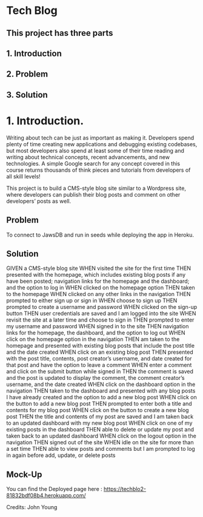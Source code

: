 # Tech Blog

## This project has three parts

## 1. Introduction

## 2. Problem

## 3. Solution

# 1. Introduction.

Writing about tech can be just as important as making it. Developers spend plenty of time creating new applications and debugging existing codebases, but most developers also spend at least some of their time reading and writing about technical concepts, recent advancements, and new technologies. A simple Google search for any concept covered in this course returns thousands of think pieces and tutorials from developers of all skill levels!

This project is to build a CMS-style blog site similar to a Wordpress site, where developers can publish their blog posts and comment on other developers’ posts as well.

## Problem

To connect to JawsDB and run in seeds while deploying the app in Heroku.

## Solution

GIVEN a CMS-style blog site
WHEN visited the site for the first time
THEN presented with the homepage, which includes existing blog posts if any have been posted; navigation links for the homepage and the dashboard; and the option to log in
WHEN clicked on the homepage option
THEN taken to the homepage
WHEN clicked on any other links in the navigation
THEN prompted to either sign up or sign in
WHEN choose to sign up
THEN prompted to create a username and password
WHEN clicked on the sign-up button
THEN user credentials are saved and I am logged into the site
WHEN revisit the site at a later time and choose to sign in
THEN prompted to enter my username and password
WHEN signed in to the site
THEN navigation links for the homepage, the dashboard, and the option to log out
WHEN click on the homepage option in the navigation
THEN am taken to the homepage and presented with existing blog posts that include the post title and the date created
WHEN click on an existing blog post
THEN presented with the post title, contents, post creator’s username, and date created for that post and have the option to leave a comment
WHEN enter a comment and click on the submit button while signed in
THEN the comment is saved and the post is updated to display the comment, the comment creator’s username, and the date created
WHEN click on the dashboard option in the navigation
THEN taken to the dashboard and presented with any blog posts I have already created and the option to add a new blog post
WHEN click on the button to add a new blog post
THEN prompted to enter both a title and contents for my blog post
WHEN click on the button to create a new blog post
THEN the title and contents of my post are saved and I am taken back to an updated dashboard with my new blog post
WHEN click on one of my existing posts in the dashboard
THEN able to delete or update my post and taken back to an updated dashboard
WHEN click on the logout option in the navigation
THEN signed out of the site
WHEN idle on the site for more than a set time
THEN able to view posts and comments but I am prompted to log in again before add, update, or delete posts

## Mock-Up

You can find the Deployed page here : https://techblo2-81832bdf08b4.herokuapp.com/



Credits: John Young
